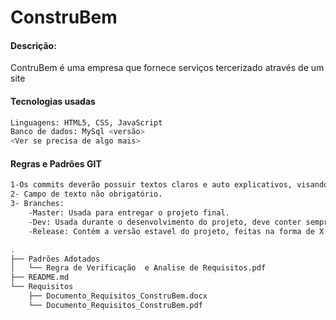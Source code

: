 # ConstruBem
#### Descrição:
ContruBem é uma empresa que fornece serviços tercerizado através de um site

#### Tecnologias usadas
```sh
Linguagens: HTML5, CSS, JavaScript
Banco de dados: MySql <versão>
<Ver se precisa de algo mais>
```

#### Regras e Padrões GIT
```sh
1-Os commits deverão possuir textos claros e auto explicativos, visando a compreensão do que foi versionado naquele momento, não ultrapassando 50 caracteres.
2- Campo de texto não obrigatório.
3- Branches:
    -Master: Usada para entregar o projeto final.
    -Dev: Usada durante o desenvolvimento do projeto, deve conter sempre a versão mais atualizada do projeto.
    -Release: Contém a versão estavel do projeto, feitas na forma de X.X.X
```
```sh
.
├── Padrões Adotados
│   └── Regra de Verificação  e Analise de Requisitos.pdf
├── README.md
└── Requisitos
    ├── Documento_Requisitos_ConstruBem.docx
    └── Documento_Requisitos_ConstruBem.pdf
```
